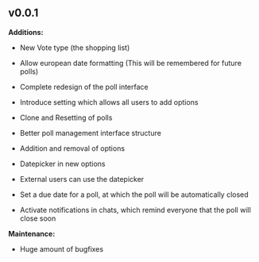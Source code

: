## v0.0.1

**Additions:**
- New Vote type (the shopping list)
- Allow european date formatting (This will be remembered for future polls)
- Complete redesign of the poll interface
- Introduce setting which allows all users to add options 
- Clone and Resetting of polls
- Better poll management interface structure
- Addition and removal of options
- Datepicker in new options
- External users can use the datepicker


- Set a due date for a poll, at which the poll will be automatically closed
- Activate notifications in chats, which remind everyone that the poll will close soon


**Maintenance:**
- Huge amount of bugfixes
